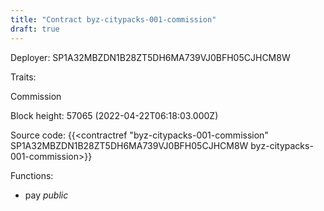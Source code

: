 ```yaml
---
title: "Contract byz-citypacks-001-commission"
draft: true
---
```

Deployer: SP1A32MBZDN1B28ZT5DH6MA739VJ0BFH05CJHCM8W

Traits:
 
Commission


Block height: 57065 (2022-04-22T06:18:03.000Z)

Source code: {{<contractref "byz-citypacks-001-commission" SP1A32MBZDN1B28ZT5DH6MA739VJ0BFH05CJHCM8W byz-citypacks-001-commission>}}

Functions:

* pay _public_
